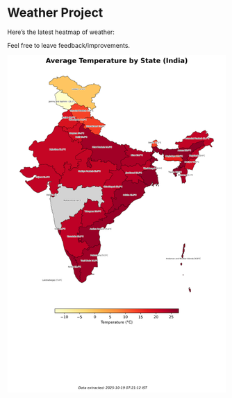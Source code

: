 # Weather Project

Here’s the latest heatmap of weather:

Feel free to leave feedback/improvements.

![India Heatmap](docs/assets/india_heatmap.png?v=F44412)
